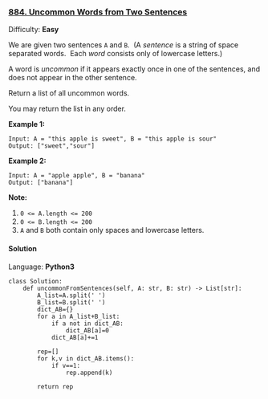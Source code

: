 ### [884\. Uncommon Words from Two Sentences](https://leetcode.com/problems/uncommon-words-from-two-sentences/)

Difficulty: **Easy**


We are given two sentences `A` and `B`.  (A _sentence_ is a string of space separated words.  Each _word_ consists only of lowercase letters.)

A word is _uncommon_ if it appears exactly once in one of the sentences, and does not appear in the other sentence.

Return a list of all uncommon words. 

You may return the list in any order.


**Example 1:**

```
Input: A = "this apple is sweet", B = "this apple is sour"
Output: ["sweet","sour"]
```


**Example 2:**

```
Input: A = "apple apple", B = "banana"
Output: ["banana"]
```

**Note:**

1.  `0 <= A.length <= 200`
2.  `0 <= B.length <= 200`
3.  `A` and `B` both contain only spaces and lowercase letters.


#### Solution

Language: **Python3**

```python3
class Solution:
    def uncommonFromSentences(self, A: str, B: str) -> List[str]:
        A_list=A.split(' ')
        B_list=B.split(' ')
        dict_AB={}
        for a in A_list+B_list:
            if a not in dict_AB:
                dict_AB[a]=0
            dict_AB[a]+=1
        
        rep=[]
        for k,v in dict_AB.items():
            if v==1:
                rep.append(k)
        
        return rep
```